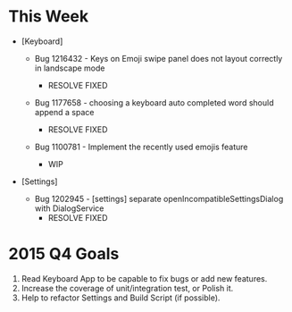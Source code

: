 # This Week
- [Keyboard]
  - Bug 1216432 - Keys on Emoji swipe panel does not layout correctly in landscape mode
    - RESOLVE FIXED

  - Bug 1177658 - choosing a keyboard auto completed word should append a space
    - RESOLVE FIXED

  - Bug 1100781 - Implement the recently used emojis feature
    - WIP

- [Settings]
  - Bug 1202945 - [settings] separate openIncompatibleSettingsDialog with DialogService
    - RESOLVE FIXED

# 2015 Q4 Goals
1. Read Keyboard App to be capable to fix bugs or add new features.
2. Increase the coverage of unit/integration test, or Polish it.
3. Help to refactor Settings and Build Script (if possible).
